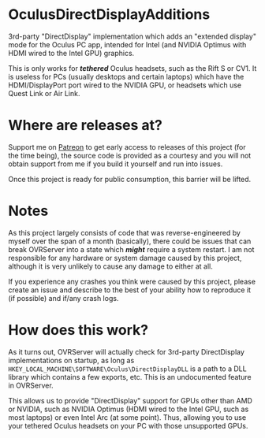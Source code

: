 # OculusDirectDisplayAdditions
3rd-party "DirectDisplay" implementation which adds an "extended display" mode for the Oculus PC app, intended for Intel (and NVIDIA Optimus with HDMI wired to the Intel GPU) graphics.

This is only works for ***tethered*** Oculus headsets, such as the Rift S or CV1. It is useless for PCs (usually desktops and certain laptops) which have the HDMI/DisplayPort port wired to the NVIDIA GPU, or headsets which use Quest Link or Air Link.

# Where are releases at?
Support me on [Patreon](https://patreon.com/join/itskaitlyn03) to get early access to releases of this project (for the time being), the source code is provided as a courtesy and you will not obtain support from me if you build it yourself and run into issues.

Once this project is ready for public consumption, this barrier will be lifted.

# Notes
As this project largely consists of code that was reverse-engineered by myself over the span of a month (basically), there could be issues that can break OVRServer into a state which ***might*** require a system restart. I am not responsible for any hardware or system damage caused by this project, although it is very unlikely to cause any damage to either at all.

If you experience any crashes you think were caused by this project, please create an issue and describe to the best of your ability how to reproduce it (if possible) and if/any crash logs.

# How does this work?
As it turns out, OVRServer will actually check for 3rd-party DirectDisplay implementations on startup, as long as `HKEY_LOCAL_MACHINE\SOFTWARE\Oculus\DirectDisplayDLL` is a path to a DLL library which contains a few exports, etc. This is an undocumented feature in OVRServer.

This allows us to provide "DirectDisplay" support for GPUs other than AMD or NVIDIA, such as NVIDIA Optimus (HDMI wired to the Intel GPU, such as most laptops) or even Intel Arc (at some point). Thus, allowing you to use your tethered Oculus headsets on your PC with those unsupported GPUs.
